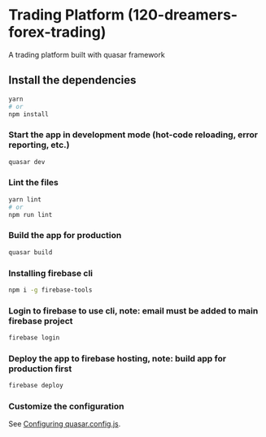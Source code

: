 # Trading Platform (120-dreamers-forex-trading)

A trading platform built with quasar framework

## Install the dependencies
```bash
yarn
# or
npm install
```

### Start the app in development mode (hot-code reloading, error reporting, etc.)
```bash
quasar dev
```


### Lint the files
```bash
yarn lint
# or
npm run lint
```



### Build the app for production
```bash
quasar build
```

### Installing firebase cli
```bash
npm i -g firebase-tools
```

### Login to firebase to use cli, note: email must be added to main firebase project
```bash
firebase login
```

### Deploy the app to firebase hosting, note: build app for production first
```bash
firebase deploy
```

### Customize the configuration
See [Configuring quasar.config.js](https://v2.quasar.dev/quasar-cli-vite/quasar-config-js).
